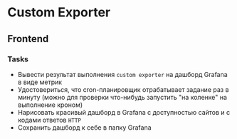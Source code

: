 # Custom Exporter

## Frontend

### Tasks

- Вывести результат выполнения `custom exporter` на дашборд Grafana в виде метрик
- Удостовериться, что cron-планировщик отрабатывает задание раз в минуту (можно для проверки что-нибудь запустить "на коленке" на выполнение кроном)
- Нарисовать красивый дашборд в Grafana с доступностью сайтов и с кодами ответов `HTTP`
- Сохранить дашборд к себе в папку Grafana
